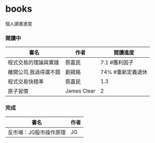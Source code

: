 # books
個人讀書進度

### 閱讀中
|書名|作者|閱讀進度|
|----|----|----|
|程式交易的理論與實踐|蔡嘉民|7.1 #獲利因子|
|離開公司,我過得還不錯|劉揚銘|74% #重新定義退休|
|程式交易快穩準|蔡嘉民|1.3|
|原子習慣|James Clear|2|

### 完成
|書名|作者|
|----|----|
|反市場：JG股市操作原理|JG|
